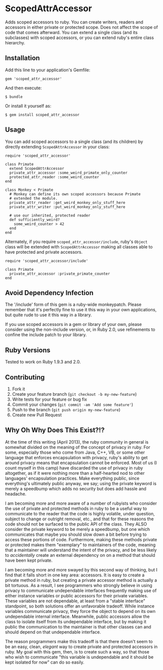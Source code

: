# ScopedAttrAccessor

Adds scoped accessors to ruby. You can create writers, readers and
accessors in either private or protected scope. Does not affect the
scope of code that comes afterward. You can extend a single class (and
its subclasses) with scoped accessors, or you can extend ruby's entire
class hierarchy.

## Installation

Add this line to your application's Gemfile:

    gem 'scoped_attr_accessor'

And then execute:

    $ bundle

Or install it yourself as:

    $ gem install scoped_attr_accessor

## Usage

You can add scoped accessors to a single class (and its children) by
directly extending `ScopedAttrAccessor` in your class:

    require 'scoped_attr_accessor'

    class Primate
      extend ScopedAttrAccessor
      private_attr_accessor :some_weird_primate_only_counter
      protected_attr_reader :some_weird_counter
    end

    class Monkey < Primate
      # Monkey can define its own scoped accessors because Primate
      # extended the module.
      private_attr_reader :get_weird_monkey_only_stuff_here
      private_attr_writer :put_weird_monkey_only_stuff_here

      # use our inherited, protected reader
      def sufficiently_weird?
        some_weird_counter > 42
      end
    end

Alternately, if you require `scoped_attr_accessor/include`, ruby's
`Object` class will be extended with `ScopedAttrAccessor` making all
classes able to have protected and private accessors.

    require 'scoped_attr_accessor/include'

    class Primate
      private_attr_accessor :private_primate_counter
    end

## Avoid Dependency Infection

The '/include' form of this gem is a ruby-wide monkeypatch. Please
remember that it's perfectly fine to use it this way in your own
applications, but quite rude to use it this way in a library.

If you use scoped accessors in a gem or library of your own, please
consider using the non-include version, or, in Ruby 2.0, use
refinements to confine the include patch to your library.

## Ruby Versions

Tested to work on Ruby 1.9.3 and 2.0.

## Contributing

1. Fork it
1. Create your feature branch (`git checkout -b my-new-feature`)
1. Write tests for your feature or bug fix
1. Commit your changes (`git commit -am 'Add some feature'`)
1. Push to the branch (`git push origin my-new-feature`)
1. Create new Pull Request

## Why Oh Why Does This Exist?!?

At the time of this writing (April 2013), the ruby community in
general is somewhat divided on the meaning of the concept of privacy
in ruby. For some, especially those who come from Java, C++, VB, or
some other language that enforces encapsulation with privacy, ruby's
ability to get around privacy means that encapsulation cannot be
enforced. Most of us (I count myself in this camp) have discarded the
use of privacy in ruby altogether, as if it were nothing more than a
half-hearted nod to other languages' encapsulation practices. Make
everything public, since everything's ultimately public anyway, we
say; using the private keyword is merely a speedbump which adds no
security but does add hassle and headache.

I am becoming more and more aware of a number of rubyists who consider
the use of private and protected methods in ruby to be a useful way to
communicate to the reader that the code is highly volatile, under
question, subject to change or outright removal, etc., and that for
these reasons the code should not be surfaced to the public API of the
class. They ALSO consider the private keyword to be merely a
speedbump, but one which communicates that maybe you should slow down
a bit before trying to access these portions of code. Furthermore,
making these methods private or protected makes them "exemplary" to
maintainers of the code, meaning that a maintainer will understand the
intent of the privacy, and be less likely to *accidentally* create an
external dependency on on a method that should have been kept private.

I am becoming more and more swayed by this second way of thinking, but
I find that it falls short in one key area: accessors. It is easy to
create a private method in ruby, but creating a private accessor
method is actually a bit tortuous. As a result, I see programmers who
strongly believe in using privacy to communicate undependable
interfaces frequently making use of either instance variables or
public accessors for their private variables. These variables are not
dependable, at least from a "stable interface" standpoint, so both
solutions offer an unfavorable tradeoff. While instance variables
communicate privacy, they force the object to depend on its own
undependable internal interface. Meanwhile, public accessors allow the
class to isolate itself from its undependable interface, but by making
it public the communication to the maintainer is that other classes
can and should depend on that undependable interface.

The reason programmers make this tradeoff is that there doesn't seem
to be an easy, clean, *elegant* way to create private and protected
accessors in ruby. My goal with this gem, then, is to create such a
way, so that those who wish to communicate "this variable is
undependable and it should be kept isolated for now" can do so easily.
